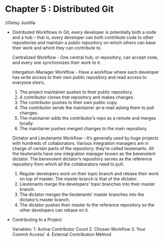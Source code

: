 # Chapter 5 : Distributed Git

//Gelsy Juntilla

* Distributed Workflows
  In Git, every developer is potentially both a node and a hub – that is, every developer can both contribute code to other repositories and maintain a public repository on which others can base their work and which they can contribute to.
  
  Centralized Workflow - One central hub, or repository, can accept code, and every one synchronizes their work to it.
  
  Intergation-Manager Workflow - Have a workflow where each developer has write access to their own public repository and read access to everyone else’s.
    1. The project maintainer pushes to their public repository.
    2. A contributor clones that repository and makes changes.
    3. The contributor pushes to their own public copy.
    4. The contributor sends the maintainer an e-mail asking them to pull changes.
    5. The maintainer adds the contributor’s repo as a remote and merges locally.
    6. The maintainer pushes merged changes to the main repository.
  
  Dictator and Lieutenants Workflow - It’s generally used by huge projects with hundreds of collaborators. Various integration managers are in charge of certain parts of the repository; they’re called lieutenants. All the lieutenants have one integration manager known as the benevolent dictator. The benevolent dictator’s repository serves as the reference repository from which all the collaborators need to pull. 
    1. Regular developers work on their topic branch and rebase their work on top of master. The master branch is that of the dictator.
    2. Lieutenants merge the developers’ topic branches into their master branch.
    3. The dictator merges the lieutenants’ master branches into the dictator’s master branch.
    4. The dictator pushes their master to the reference repository so the other developers can rebase on it.

* Contributing to a Project

  Variables:
      1. Active Contributor Count 
      2. Chosen Workflow
      3. Your Commit Access'
      4. External Contribution Method
      
